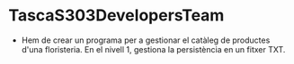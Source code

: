 # TascaS303DevelopersTeam
- Hem de crear un programa per a gestionar el catàleg de productes d'una floristeria. En el nivell 1, gestiona la persistència en un fitxer TXT.
